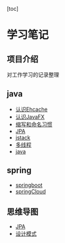 [toc]

# 学习笔记

## 项目介绍

对工作学习的记录整理

## java

- [认识Ehcache](java/ehcache.md)
- [认识JavaFX](java/Javafx.md)
- [缩写和命名习惯](java/缩写.md)
- [JPA](java/JPA.md)
- [jstack](java/jstack.md)
- [多线程](java/多线程.md)
- [java](java/java.md)

## spring

- [springboot](java/springboot.md)
- [springCloud](java/SpringCloud.md)

## 思维导图

- [JPA](java/JPA.xmind)
- [设计模式](java/设计模式.xmind)